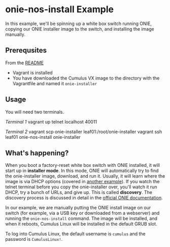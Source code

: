 onie-nos-install Example
========================
In this example, we'll be spinning up a white box switch running ONIE, copying
our ONIE installer image to the switch, and installing the image manually.

Prerequsites
------------
From the [README](http://github.com/isharacomix/onie-vagrant)

  * Vagrant is installed
  * You have downloaded the Cumulus VX image to the directory with the Vagrantfile
    and named it `onie-installer`


Usage
-----
You will need two terminals.

*Terminal 1*
    vagrant up
    telnet localhost 40011

*Terminal 2*
    vagrant scp onie-installer leaf01:/root/onie-installer
    vagrant ssh leaf01
    onie-nos-install onie-installer


What's happening?
-----------------
When you boot a factory-reset white box switch with ONIE installed, it will
start up in **installer mode**. In this mode, ONIE will automatically try to
find the onie-installer image, download, and run it. Usually, it will learn
where the image is via DHCP options (covered in
[another example](http://github.com/isharacomix/onie-vagrant/tree/master/examples/dhcp-install)).
If you watch the telnet terminal before you copy the onie-installer over,
you'll watch it run DHCP, try a bunch of URLs, and give up. This is called
**discovery**. The discovery process is discussed in detail in the
[official ONIE documentation](https://github.com/opencomputeproject/onie/wiki/Design-Spec-SW-Image-Discovery).

In our example, we are manually putting the ONIE install image on our switch
(for example, via a USB key or downloaded from a webserver) and running the
`onie-nos-install` command. The image will be installed, and when it reboots,
Cumulus Linux will be installed in the default GRUB slot.

To log into Cumulus Linux, the default username is `cumulus` and the password
is `CumulusLinux!`.
